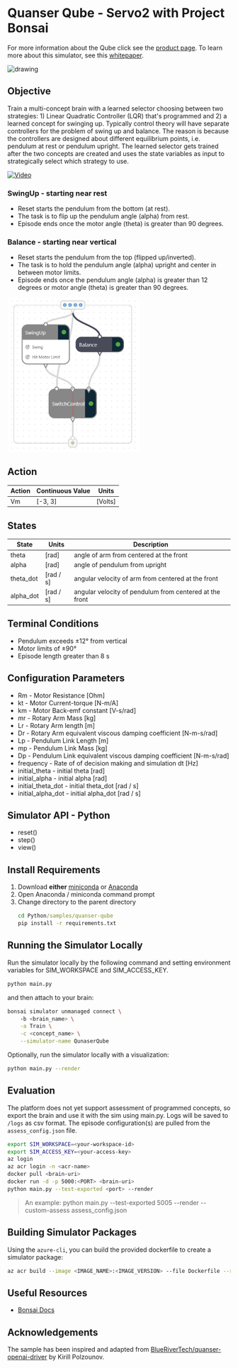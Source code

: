 # Quanser Qube - Servo2 with Project Bonsai

For more information about the Qube click see the [product page](https://www.quanser.com/products/qube-servo-2/). To learn more about this simulator, see this [whitepaper](https://arxiv.org/pdf/2001.02254.pdf).

<img src="img/QUBE-Servo_2_angled_pendulum.jpg" alt="drawing" width="300"/>

## Objective

Train a multi-concept brain with a learned selector choosing between two strategies: 1) Linear Quadratic Controller (LQR) that's programmed and 2) a learned concept for swinging up. Typically control theory will have separate controllers for the problem of swing up and balance. The reason is because the controllers are designed about different equilibrium points, i.e. pendulum at rest or pendulum upright. The learned selector gets trained after the two concepts are created and uses the state variables as input to strategically select which strategy to use.

[![Video](img/quanser.png)](https://www.youtube.com/watch?v=XUerP0Ex32E)
![]()

### SwingUp - starting near rest

- Reset starts the pendulum from the bottom (at rest).
- The task is to flip up the pendulum angle (alpha) from rest.
- Episode ends once the motor angle (theta) is greater than 90 degrees.

### Balance - starting near vertical

- Reset starts the pendulum from the top (flipped up/inverted).
- The task is to hold the pendulum angle (alpha) upright and center in between motor limits.
- Episode ends once the pendulum angle (alpha) is greater than 12 degrees or motor angle (theta) is greater than 90 degrees.

<img src="img/selector.png" alt="drawing" width="300"/>

## Action

| Action | Continuous Value | Units   |
| ------ | ---------------- | ------- |
| Vm     | [-3, 3]          | [Volts] |

## States

| State     | Units     | Description                                             |
| --------- | --------- | ------------------------------------------------------- |
| theta     | [rad]     | angle of arm from centered at the front                 |
| alpha     | [rad]     | angle of pendulum from upright                          |
| theta_dot | [rad / s] | angular velocity of arm from centered at the front      |
| alpha_dot | [rad / s] | angular velocity of pendulum from centered at the front |

## Terminal Conditions

- Pendulum exceeds ±12° from vertical
- Motor limits of ±90°
- Episode length greater than 8 s

## Configuration Parameters

- Rm - Motor Resistance [Ohm]
- kt - Motor Current-torque [N-m/A]
- km - Motor Back-emf constant [V-s/rad]
- mr - Rotary Arm Mass [kg]
- Lr - Rotary Arm length [m]
- Dr - Rotary Arm equivalent viscous damping coefficient [N-m-s/rad]
- Lp - Pendulum Link Length [m]
- mp - Pendulum Link Mass [kg]
- Dp - Pendulum Link equivalent viscous damping coefficient [N-m-s/rad]
- frequency - Rate of of decision making and simulation dt [Hz]
- initial_theta - initial theta [rad]
- initial_alpha - initial alpha [rad]
- initial_theta_dot - initial theta_dot [rad / s]
- initial_alpha_dot - initial alpha_dot [rad / s]

## Simulator API - Python

- reset()
- step()
- view()

## Install Requirements

1. Download **either** [miniconda](https://conda.io/miniconda.html) or [Anaconda](https://www.anaconda.com/download/)
2. Open Anaconda / miniconda command prompt
3. Change directory to the parent directory
    ```cmd
    cd Python/samples/quanser-qube
    pip install -r requirements.txt
    ```

## Running the Simulator Locally

Run the simulator locally by the following command and setting environment variables for SIM_WORKSPACE and SIM_ACCESS_KEY.

```bash
python main.py
```

and then attach to your brain:

```bash
bonsai simulator unmanaged connect \                          
    -b <brain_name> \
    -a Train \
    -c <concept_name> \
    --simulator-name QunaserQube
```

Optionally, run the simulator locally with a visualization:

```bash
python main.py --render
```

## Evaluation

The platform does not yet support assessment of programmed concepts, so export the brain and use it with the sim using main.py. Logs will be saved to `/logs` as csv format. The episode configuration(s) are pulled from the `assess_config.json` file.

```sh
export SIM_WORKSPACE=<your-workspace-id>
export SIM_ACCESS_KEY=<your-access-key>
az login
az acr login -n <acr-name>
docker pull <brain-uri>
docker run -d -p 5000:<PORT> <brain-uri>
python main.py --test-exported <port> --render
```

> An example: python main.py --test-exported 5005 --render --custom-assess assess_config.json

## Building Simulator Packages

Using the `azure-cli`, you can build the provided dockerfile to create a simulator package:

```bash
az acr build --image <IMAGE_NAME>:<IMAGE_VERSION> --file Dockerfile --registry <ACR_REGISTRY> .
```

## Useful Resources

- [Bonsai Docs](https://docs.microsoft.com/en-us/bonsai/)

## Acknowledgements

The sample has been inspired and adapted from [BlueRiverTech/quanser-openai-driver](https://github.com/BlueRiverTech/quanser-openai-driver) by Kirill Polzounov.